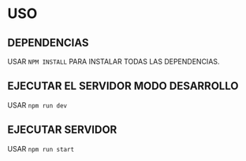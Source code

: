 # USO

## DEPENDENCIAS

USAR `NPM INSTALL` PARA INSTALAR TODAS LAS DEPENDENCIAS.

## EJECUTAR EL SERVIDOR MODO DESARROLLO 

USAR `npm run dev`

## EJECUTAR SERVIDOR

USAR `npm run start`